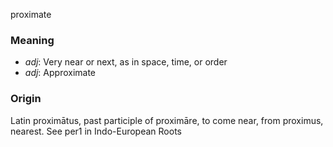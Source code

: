 proximate
### Meaning
+ _adj_: Very near or next, as in space, time, or order
+ _adj_: Approximate

### Origin

Latin proximātus, past participle of proximāre, to come near, from proximus, nearest. See per1 in Indo-European Roots
